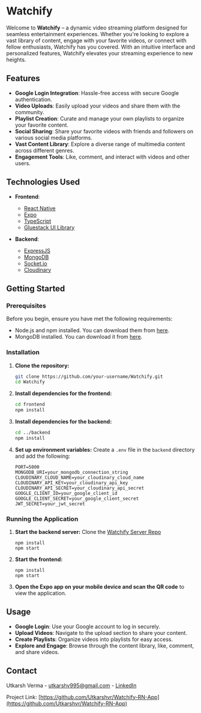# Watchify

Welcome to **Watchify** – a dynamic video streaming platform designed for seamless entertainment experiences. Whether you're looking to explore a vast library of content, engage with your favorite videos, or connect with fellow enthusiasts, Watchify has you covered. With an intuitive interface and personalized features, Watchify elevates your streaming experience to new heights.

## Features

- **Google Login Integration**: Hassle-free access with secure Google authentication.
- **Video Uploads**: Easily upload your videos and share them with the community.
- **Playlist Creation**: Curate and manage your own playlists to organize your favorite content.
- **Social Sharing**: Share your favorite videos with friends and followers on various social media platforms.
- **Vast Content Library**: Explore a diverse range of multimedia content across different genres.
- **Engagement Tools**: Like, comment, and interact with videos and other users.

## Technologies Used

- **Frontend**: 
  - [React Native](https://reactnative.dev/)
  - [Expo](https://expo.dev/)
  - [TypeScript](https://www.typescriptlang.org/)
  - [Gluestack UI Library](https://gluestack.io/)

- **Backend**: 
  - [ExpressJS](https://expressjs.com/)
  - [MongoDB](https://www.mongodb.com/)
  - [Socket.io](https://socket.io/)
  - [Cloudinary](https://cloudinary.com/)

## Getting Started

### Prerequisites

Before you begin, ensure you have met the following requirements:

- Node.js and npm installed. You can download them from [here](https://nodejs.org/).
- MongoDB installed. You can download it from [here](https://www.mongodb.com/try/download/community).

### Installation

1. **Clone the repository:**
   ```bash
   git clone https://github.com/your-username/Watchify.git
   cd Watchify
   ```

2. **Install dependencies for the frontend:**
   ```bash
   cd frontend
   npm install
   ```

3. **Install dependencies for the backend:**
   ```bash
   cd ../backend
   npm install
   ```

4. **Set up environment variables:**
   Create a `.env` file in the `backend` directory and add the following:
   ```env
   PORT=5000
   MONGODB_URI=your_mongodb_connection_string
   CLOUDINARY_CLOUD_NAME=your_cloudinary_cloud_name
   CLOUDINARY_API_KEY=your_cloudinary_api_key
   CLOUDINARY_API_SECRET=your_cloudinary_api_secret
   GOOGLE_CLIENT_ID=your_google_client_id
   GOOGLE_CLIENT_SECRET=your_google_client_secret
   JWT_SECRET=your_jwt_secret
   ```

### Running the Application

1. **Start the backend server:**
   Clone the [Watchify Server Repo](https://github.com/Utkarshvr/watchify-server-react_native)
   ```
   npm install
   npm start
   ```

2. **Start the frontend:**
   ```
   npm install
   npm start
   ```

3. **Open the Expo app on your mobile device and scan the QR code** to view the application.

## Usage

- **Google Login**: Use your Google account to log in securely.
- **Upload Videos**: Navigate to the upload section to share your content.
- **Create Playlists**: Organize videos into playlists for easy access.
- **Explore and Engage**: Browse through the content library, like, comment, and share videos.

## Contact

Utkarsh Verma - [utkarshv995@gmail.com](mailto:utkarshv995@gmail.com) - [LinkedIn](https://www.linkedin.com/in/utkarsh-verma-8965a7246/)

Project Link: [https://github.com/Utkarshvr/Watchify-RN-App](https://github.com/Utkarshvr/Watchify-RN-App)
